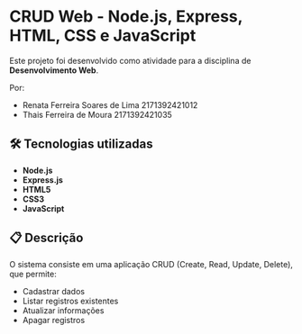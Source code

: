 # CRUD Web - Node.js, Express, HTML, CSS e JavaScript

Este projeto foi desenvolvido como atividade para a disciplina de **Desenvolvimento Web**.

Por: 
- Renata Ferreira Soares de Lima 2171392421012
- Thais Ferreira de Moura 2171392421035

## 🛠 Tecnologias utilizadas

- **Node.js**
- **Express.js**
- **HTML5**
- **CSS3**
- **JavaScript**

## 📋 Descrição

O sistema consiste em uma aplicação CRUD (Create, Read, Update, Delete), que permite:

- Cadastrar dados
- Listar registros existentes
- Atualizar informações
- Apagar registros

